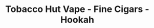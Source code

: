 ---
title: "Tobacco Hut Vape - Fine Cigars - Hookah"
url: /chantilly/tobacco-hut-vape-fine-cigars-hookah/
shop: E-Zigaretten
---
